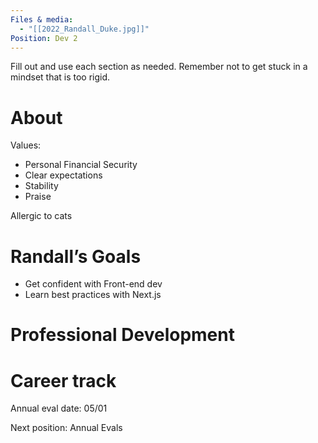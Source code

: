 ```yaml
---
Files & media:
  - "[[2022_Randall_Duke.jpg]]"
Position: Dev 2
---
```

Fill out and use each section as needed. Remember not to get stuck in a mindset that is too rigid.

# About

Values:

- Personal Financial Security
- Clear expectations
- Stability
- Praise

Allergic to cats

# Randall’s Goals

- Get confident with Front-end dev
- Learn best practices with Next.js

# Professional Development

# Career track

Annual eval date: 05/01

Next position: Annual Evals


